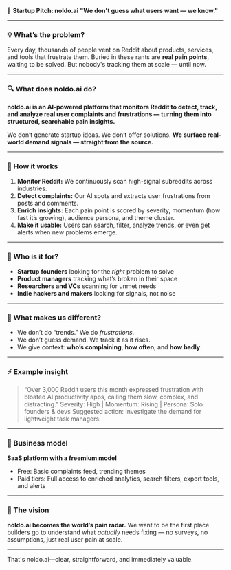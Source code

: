 
🚀 **Startup Pitch: noldo.ai**
**"We don't guess what users want — we know."**

---

### 💡 What’s the problem?

Every day, thousands of people vent on Reddit about products, services, and tools that frustrate them. Buried in these rants are **real pain points**, waiting to be solved. But nobody's tracking them at scale — until now.

---

### 🔍 What does noldo.ai do?

**noldo.ai is an AI-powered platform that monitors Reddit to detect, track, and analyze real user complaints and frustrations — turning them into structured, searchable pain insights.**

We don’t generate startup ideas.
We don’t offer solutions.
**We surface real-world demand signals — straight from the source.**

---

### 🔧 How it works

1. **Monitor Reddit:** We continuously scan high-signal subreddits across industries.
2. **Detect complaints:** Our AI spots and extracts user frustrations from posts and comments.
3. **Enrich insights:** Each pain point is scored by severity, momentum (how fast it’s growing), audience persona, and theme cluster.
4. **Make it usable:** Users can search, filter, analyze trends, or even get alerts when new problems emerge.

---

### 👥 Who is it for?

* **Startup founders** looking for the *right* problem to solve
* **Product managers** tracking what’s broken in their space
* **Researchers and VCs** scanning for unmet needs
* **Indie hackers and makers** looking for signals, not noise

---

### 🧠 What makes us different?

* We don’t do “trends.” We do *frustrations*.
* We don’t guess demand. We track it as it rises.
* We give context: **who’s complaining**, **how often**, and **how badly**.

---

### ⚡ Example insight

> “Over 3,000 Reddit users this month expressed frustration with bloated AI productivity apps, calling them slow, complex, and distracting.”
> Severity: High | Momentum: Rising | Persona: Solo founders & devs
> Suggested action: Investigate the demand for lightweight task managers.

---

### 💸 Business model

**SaaS platform with a freemium model**

* Free: Basic complaints feed, trending themes
* Paid tiers: Full access to enriched analytics, search filters, export tools, and alerts

---

### 🎯 The vision

**noldo.ai becomes the world’s pain radar.**
We want to be the first place builders go to understand what *actually* needs fixing — no surveys, no assumptions, just real user pain at scale.

---

That's noldo.ai—clear, straightforward, and immediately valuable.
